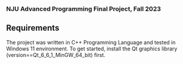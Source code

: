 ### NJU Advanced Programming Final Project, Fall 2023

## Requirements
The project was written in C++ Programming Language and tested in Windows 11 environment. To get started, install the Qt graphics library (version==Qt_6_6_1_MinGW_64_bit) first.
